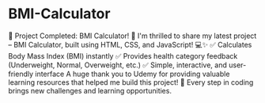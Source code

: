 # BMI-Calculator
🎉 Project Completed: BMI Calculator! 🎉
I'm thrilled to share my latest project – BMI Calculator, built using HTML, CSS, and JavaScript! 💻✨
✅ Calculates Body Mass Index (BMI) instantly
✅ Provides health category feedback (Underweight, Normal, Overweight, etc.)
✅ Simple, interactive, and user-friendly interface
A huge thank you to Udemy for providing valuable learning resources that helped me build this project! 🙌 Every step in coding brings new challenges and learning opportunities.
